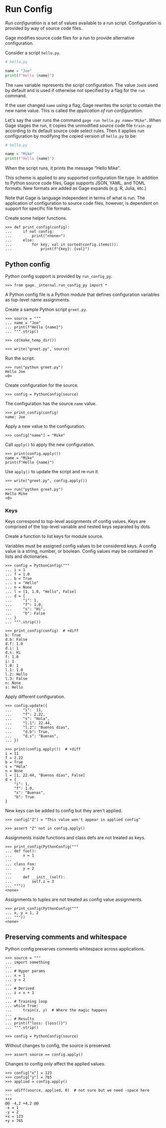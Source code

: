 # Run Config

*Run configuration* is a set of values available to a run script.
Configuration is provided by way of source code files.

Gage modifies source code files for a run to provide alternative
configuration.

Consider a script `hello.py`.

``` python
# hello.py

name = "Joe"
print(f"Hello {name}")
```

The `name` variable represents the script configuration. The value
`Joe`is used by default and is used if otherwise not specified by a flag
for the `run` command.

If the user changed `name` using a flag, Gage rewrites the script to
contain the new name value. This is called the *application of run
configuration*.

Let's say the user runs the command `gage run hello.py name="Mike"`.
When Gage stages the run, it copies the unmodified source code file
`train.py` according to its default source code select rules. Then it
applies run configuration by modifying the copied version of `hello.py`
to be:

``` python
# hello.py

name = "Mike"
print(f"Hello {name}")
```

When the script runs, it prints the message "Hello Mike".

This scheme is applied to any supported configuration file type. In
addition to Python source code files, Gage supports JSON, YAML, and TOML
formats. New formats are added as Gage expands (e.g. R, Julia, etc.)

Note that Gage is language independent in terms of what is run. The
application of configuration to source code files, however, is dependent
on support for specific file formats.

Create some helper functions.

    >>> def print_config(config):
    ...     if not config:
    ...         print("<none>")
    ...     else:
    ...         for key, val in sorted(config.items()):
    ...             print(f"{key}: {val}")

## Python config

Python config support is provided by `run_config_py`.

    >>> from gage._internal.run_config_py import *

A Python config file is a Python module that defines configuration
variables as top-level name assignments.

Create a sample Python script `greet.py`.

    >>> source = """
    ... name = "Joe"
    ... print(f"Hello {name}")
    ... """.strip()

    >>> cd(make_temp_dir())

    >>> write("greet.py", source)

Run the script.

    >>> run("python greet.py")
    Hello Joe
    <0>

Create configuration for the source.

    >>> config = PythonConfig(source)

The configuration has the source `name` value.

    >>> print_config(config)
    name: Joe

Apply a new value to the configuration.

    >>> config["name"] = "Mike"

Call `apply()` to apply the new configuration.

    >>> print(config.apply())
    name = "Mike"
    print(f"Hello {name}")

Use `apply()` to update the script and re-run it.

    >>> write("greet.py", config.apply())

    >>> run("python greet.py")
    Hello Mike
    <0>

### Keys

Keys correspond to top-level assignments of config values. Keys are comprised of the top-level variable and nested keys separated by dots.

Create a function to list keys for module source.

Variables must be assigned config values to be considered keys. A config
value is a string, number, or boolean. Config values may be contained in
lists and dictionaries.

    >>> config = PythonConfig("""
    ... i = 1
    ... f = 1.0
    ... b = True
    ... s = "Hello"
    ... n = None
    ... l = [1, 1.0, "Hello", False]
    ... d = {
    ...     "i": 1,
    ...     "f": 1.0,
    ...     "s": "Hi",
    ...     "b": False
    ... }
    ... """.strip())

    >>> print_config(config)  # +diff
    b: True
    d.b: False
    d.f: 1.0
    d.i: 1
    d.s: Hi
    f: 1.0
    i: 1
    l.0: 1
    l.1: 1.0
    l.2: Hello
    l.3: False
    n: None
    s: Hello

Apply different configuration.

    >>> config.update({
    ...     "i":  11,
    ...     "f": 2.22,
    ...     "s": "Hola",
    ...     "l.1": 22.44,
    ...     "l.2": "Buenos días",
    ...     "d.b": True,
    ...     "d.s": "Buenas",
    ... })

    >>> print(config.apply())  # +diff
    i = 11
    f = 2.22
    b = True
    s = "Hola"
    n = None
    l = [1, 22.44, "Buenos días", False]
    d = {
        "i": 1,
        "f": 1.0,
        "s": "Buenas",
        "b": True
    }

New keys can be added to config but they aren't applied.

    >>> config["Z"] = "This value won't appear in applied config"

    >>> assert "Z" not in config.apply()

Assignments inside functions and class defs are not treated as keys.

    >>> print_config(PythonConfig("""
    ... def foo():
    ...     x = 1
    ...
    ... class Foo:
    ...     y = 2
    ...
    ...     def __init__(self):
    ...         self.z = 3
    ... """))
    <none>

Assignments to tuples are not treated as config value assignments.

    >>> print_config(PythonConfig("""
    ... x, y = 1, 2
    ... """))
    <none>

## Preserving comments and whitespace

Python config preserves comments whitespace across applications.

    >>> source = """
    ... import something
    ...
    ... # Hyper params
    ... x = 1
    ... y = 2
    ...
    ... # Derived
    ... z = x + 1
    ...
    ... # Training loop
    ... while True:
    ...     train(x, y)  # Where the magic happens
    ...
    ... # Results
    ... print(f"loss: {loss()}")
    ... """.strip()

    >>> config = PythonConfig(source)

Without changes to config, the source is preserved.

    >>> assert source == config.apply()

Changes to config only affect the applied values.

    >>> config["x"] = 123
    >>> config["y"] = 765
    >>> applied = config.apply()

    >>> udiff(source, applied, 0)  # not sure but we need -space here
    ---
    +++
    @@ -4,2 +4,2 @@
    -x = 1
    -y = 2
    +x = 123
    +y = 765
